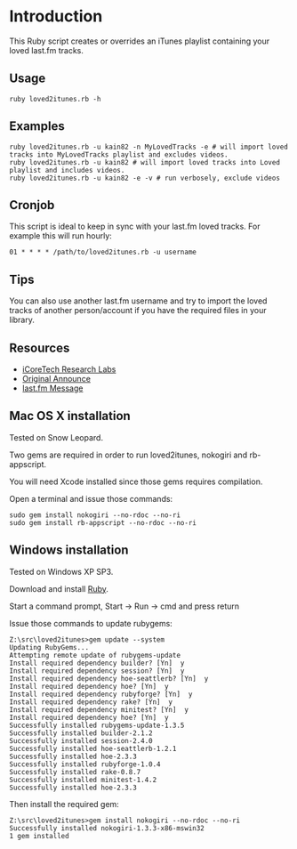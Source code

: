 # Introduction

This Ruby script creates or overrides an iTunes playlist containing your loved last.fm tracks.

## Usage

    ruby loved2itunes.rb -h

## Examples

    ruby loved2itunes.rb -u kain82 -n MyLovedTracks -e # will import loved tracks into MyLovedTracks playlist and excludes videos.
    ruby loved2itunes.rb -u kain82 # will import loved tracks into Loved playlist and includes videos.
    ruby loved2itunes.rb -u kain82 -e -v # run verbosely, exclude videos

## Cronjob

This script is ideal to keep in sync with your last.fm loved tracks.
For example this will run hourly:

    01 * * * * /path/to/loved2itunes.rb -u username

## Tips

You can also use another last.fm username and try to import the loved tracks of another person/account if you have the required files in your library.

## Resources

* [iCoreTech Research Labs](http://www.icoretech.org)
* [Original Announce](http://www.icoretech.org/2009/09/last-fm-loved-tracks-to-itunes/)
* [last.fm Message](http://www.last.fm/forum/21716/_/448880/2#f10474933)

[Claudio Poli]: http://www.icoretech.org

## Mac OS X installation

Tested on Snow Leopard.

Two gems are required in order to run loved2itunes, nokogiri and rb-appscript.

You will need Xcode installed since those gems requires compilation.

Open a terminal and issue those commands:

    sudo gem install nokogiri --no-rdoc --no-ri
    sudo gem install rb-appscript --no-rdoc --no-ri

## Windows installation

Tested on Windows XP SP3.

Download and install [Ruby](http://rubyforge.org/frs/download.php/29263/ruby186-26.exe).

Start a command prompt, Start -> Run -> cmd and press return

Issue those commands to update rubygems:

    Z:\src\loved2itunes>gem update --system
    Updating RubyGems...
    Attempting remote update of rubygems-update
    Install required dependency builder? [Yn]  y
    Install required dependency session? [Yn]  y
    Install required dependency hoe-seattlerb? [Yn]  y
    Install required dependency hoe? [Yn]  y
    Install required dependency rubyforge? [Yn]  y
    Install required dependency rake? [Yn]  y
    Install required dependency minitest? [Yn]  y
    Install required dependency hoe? [Yn]  y
    Successfully installed rubygems-update-1.3.5
    Successfully installed builder-2.1.2
    Successfully installed session-2.4.0
    Successfully installed hoe-seattlerb-1.2.1
    Successfully installed hoe-2.3.3
    Successfully installed rubyforge-1.0.4
    Successfully installed rake-0.8.7
    Successfully installed minitest-1.4.2
    Successfully installed hoe-2.3.3

Then install the required gem:

    Z:\src\loved2itunes>gem install nokogiri --no-rdoc --no-ri
    Successfully installed nokogiri-1.3.3-x86-mswin32
    1 gem installed
